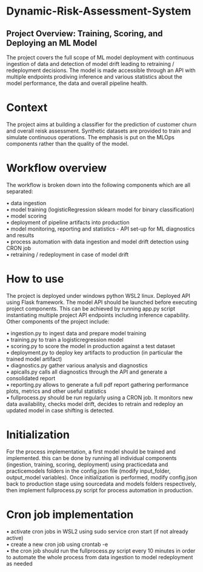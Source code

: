 # Dynamic-Risk-Assessment-System

## Project Overview: Training, Scoring, and Deploying an ML Model
The project covers the full scope of ML model deployment with continuous ingestion of data and detection of model drift leading to retraining / redeployment decisions. The model is made accessible through an API with multiple endpoints prodiving inference and various statistics about the model performance, the data and overall pipeline health.

# Context
The project aims at building a classifier for the prediction of customer churn and overall reisk assessment. Synthetic datasets are provided to train and simulate continuous operations. The emphasis is put on the MLOps components rather than the quality of the model.

# Workflow overview
The workflow is broken down into the following components which are all separated:

•	data ingestion    
•	model training (logisticRegression sklearn model for binary classification)    
•	model scoring    
•	deployment of pipeline artifacts into production    
•	model monitoring, reporting and statistics - API set-up for ML diagnostics and results    
•	process automation with data ingestion and model drift detection using CRON job    
•	retraining / redeployment in case of model drift    

# How to use
The project is deployed under windows python WSL2 linux. Deployed API using Flask framework. The model API should be launched before executing project components. This can be achieved by running app.py script instantiating multiple project API endpoints including inference capability. Other components of the project include:

•	ingestion.py to ingest data and prepare model training    
•	training.py to train a logisticregression model    
•	scoring.py to score the model in production against a test dataset    
•	deployment.py to deploy key artifacts to production (in particular the trained model artifact)    
•	diagnostics.py gather various analysis and diagnostics    
•	apicalls.py calls all diagnostics through the API and generate a consolidated report    
•	reporting.py allows to generate a full pdf report gathering performance plots, metrics and other useful statistics    
•	fullprocess.py should be run regularly using a CRON job. It monitors new data availability, checks model drift, decides to retrain and redeploy an updated model in case shifting is detected.


# Initialization
For the process implementation, a first model should be trained and implemented. this can be done by running all individual components (ingestion, training, scoring, deployment) using practicedata and practicemodels folders in the config.json file (modify input_folder, output_model variables). Once initialization is performed, modify config.json back to production stage using sourcedata and models folders respectively, then implement fullprocess.py script for process automation in production.

# Cron job implementation
•	activate cron jobs in WSL2 using sudo service cron start (if not already active)    
•	create a new cron job using crontab -e     
•	the cron job should run the fullprocess.py script every 10 minutes in order to automate the whole process from data ingestion to model redeployment as needed



